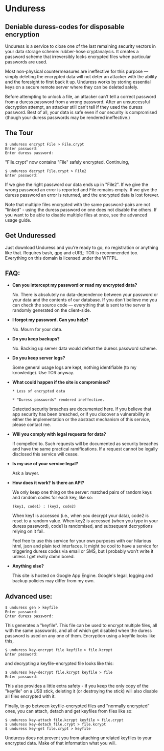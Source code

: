 Unduress
========

Deniable duress-codes for disposable encryption
-----------------------------------------------

Unduress is a service to close one of the last remaining security vectors in your data storage scheme: rubber-hose cryptanalysis. It creates a password scheme that irreversibly locks encrypted files when particular passwords are used.

Most non-physical countermeasures are ineffective for this purpose — simply deleting the encrypted data will not deter an attacker with the ability and the foresight to first back it up. Unduress works by storing essential keys on a secure remote server where they can be deleted safely.

Before attempting to unlock a file, an attacker can't tell a correct password from a duress password from a wrong password. After an unsuccessful decryption attempt, an attacker still can't tell if they used the duress password. Best of all, your data is safe even if our security is compromised (though your duress passwords may be rendered ineffective.)

The Tour
--------

    $ unduress encrypt File > File.crypt
    Enter password:
    Enter duress password:

"File.crypt" now contains "File" safely encrypted. Continuing,

    $ unduress decrypt File.crypt > File2
    Enter password:

If we give the right password our data ends up in "File2". If we give the wrong password an error is reported and File remains empty. If we give the duress password an error is returned, and the encrypted data is lost forever.

Note that multiple files encrypted with the same password-pairs are not "linked" - using the duress password on one does not disable the others. If you want to be able to disable multiple files at once, see the advanced usage guide.

Get Unduressed
--------------

Just download Unduress and you're ready to go, no registration or anything like that. Requires bash, gpg and cURL; TOR is recommended too. Everything on this domain is licensed under the WTFPL.

FAQ:
----

*   **Can you intercept my password or read my encrypted data?**
    
    No. There is absolutely no data-dependence between your password or your data and the contents of our database. If you don't believe me you can check the source code — everything that is sent to the server is randomly generated on the client-side.

*   **I forgot my password. Can you help?**
    
    No. Mourn for your data.

*   **Do you keep backups?**
    
    No. Backing up server data would defeat the duress password scheme.

*   **Do you keep server logs?**

    Some general usage logs are kept, nothing identifiable (to my knowledge). Use TOR anyway.

*   **What could happen if the site is compromised?**

        * Loss of encrypted data

        * "Duress passwords" rendered ineffective.

    Detected security breaches are documented here. If you believe that app security has been breached, or if you discover a vulnerability in either the implementation or the abstract mechanism of this service, please contact me.

*   **Will you comply with legal requests for data?**

    If compelled to. Such requests will be documented as security breaches and have the same practical ramifications. If a request cannot be legally disclosed this service will cease.

*   **Is my use of your service legal?**

    Ask a lawyer.

*   **How does it work? Is there an API?**

    We only keep one thing on the server: matched pairs of random keys and random codes for each key, like so:

        (key1, code1) : (key2, code2)

    When key1 is accessed (i.e., when you decrypt your data), code2 is reset to a random value. When key2 is accessed (when you type in your duress password), code1 is randomised, and subsequent decryptions relying on it fail.

    Feel free to use this service for your own purposes with our hilarious html, json and plain text interfaces. It might be cool to have a service for triggering duress codes via email or SMS, but I probably won't write it unless I get really damn bored.
    
*   **Anything else?**
    
    This site is hosted on Google App Engine. Google's legal, logging and backup policies may differ from my own.

Advanced use:
-------------

    $ unduress gen > keyfile
    Enter password:
    Enter duress password:

This generates a "keyfile". This file can be used to encrypt multiple files, all with the same passwords, and all of which get disabled when the duress password is used on any one of them. Encryption using a keyfile looks like this,

    $ unduress key-encrypt file keyfile > file.kcrypt
    Enter password:

and decrypting a keyfile-encrypted file looks like this:

    $ unduress key-decrypt file.kcrypt keyfile > file
    Enter password:

This also provides a little extra safety - if you keep the only copy of the "keyfile" on a USB stick, deleting it (or destroying the stick) will also disable all files encrypted with it.

Finally, to go between keyfile-encrypted files and "normally encrypted" ones, you can attach, detach and get keyfiles from files like so:

    $ unduress key-attach file.kcrypt keyfile > file.crypt
    $ unduress key-detach file.crypt > file.kcrypt
    $ unduress key-get file.crypt > keyfile

Unduress does not prevent you from attaching unrelated keyfiles to your encrypted data. Make of that information what you will.
 
